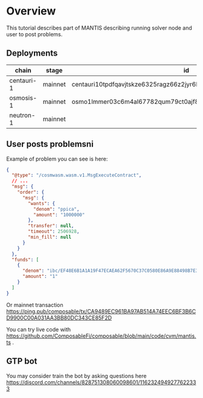 # Overview

This tutorial describes part of MANTIS describing running solver node and user to post problems. 

## Deployments

| chain      | stage   | id                                                                  |
| ---------- | ------- | ------------------------------------------------------------------- |
| centauri-1 | mainnet |  centauri10tpdfqavjtskze6325ragz66z2jyr6l76vq9h9g4dkhqv748sses6pzs0a |
| osmosis-1  | mainnet |      osmo1lmmer03c6m4al67782qum79ct0ajf87j23v7dpl3udhpv32mny7qhhw4qg    |                                                           |
| neutron-1  | mainnet |                                                                     |

## User posts problemsni

Example of problem you can see is here:

```json
{
  "@type": "/cosmwasm.wasm.v1.MsgExecuteContract",
  // ...
  "msg": {
    "order": {
      "msg": {
        "wants": {
          "denom": "ppica",
          "amount": "1000000"
        },
        "transfer": null,
        "timeout": 2506928,
        "min_fill": null
      }
    }
  },
  "funds": [
    {
      "denom": "ibc/EF48E6B1A1A19F47ECAEA62F5670C37C0580E86A9E88498B7E393EB6F49F33C0",
      "amount": "1"
    }
  ]
}
```

Or mainnet transaction https://ping.pub/composable/tx/CA9489EC961BA97AB514A74EEC6BF3B6CD9900C00A031AA3BB80DC343CE85F2D

You can try live code with https://github.com/ComposableFi/composable/blob/main/code/cvm/mantis.ts .

## GTP bot

You may consider train the bot by asking questions here https://discord.com/channels/828751308060098601/1162324949277622333
